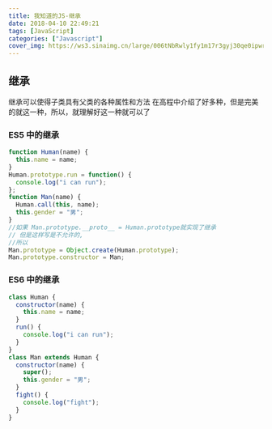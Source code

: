 ```yaml
---
title: 我知道的JS-继承
date: 2018-04-10 22:49:21
tags: [JavaScript]
categories: ["Javascript"]
cover_img: https://ws3.sinaimg.cn/large/006tNbRwly1fy1m17r3gyj30qe0ipwrf.jpg
---
```


## 继承

继承可以使得子类具有父类的各种属性和方法
在高程中介绍了好多种，但是完美的就这一种，所以，就理解好这一种就可以了

### ES5 中的继承

```javascript
function Human(name) {
  this.name = name;
}
Human.prototype.run = function() {
  console.log("i can run");
};
function Man(name) {
  Human.call(this, name);
  this.gender = "男";
}
//如果 Man.prototype.__proto__ = Human.prototype就实现了继承
// 但是这样写是不允许的,
//所以
Man.prototype = Object.create(Human.prototype);
Man.prototype.constructor = Man;
```

<!--more-->

### ES6 中的继承

```javascript
class Human {
  constructor(name) {
    this.name = name;
  }
  run() {
    console.log("i can run");
  }
}
class Man extends Human {
  constructor(name) {
    super();
    this.gender = "男";
  }
  fight() {
    console.log("fight");
  }
}
```
